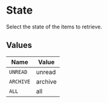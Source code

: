 # State

Select the state of the items to retrieve.


## Values

| Name      | Value     |
| --------- | --------- |
| `UNREAD`  | unread    |
| `ARCHIVE` | archive   |
| `ALL`     | all       |